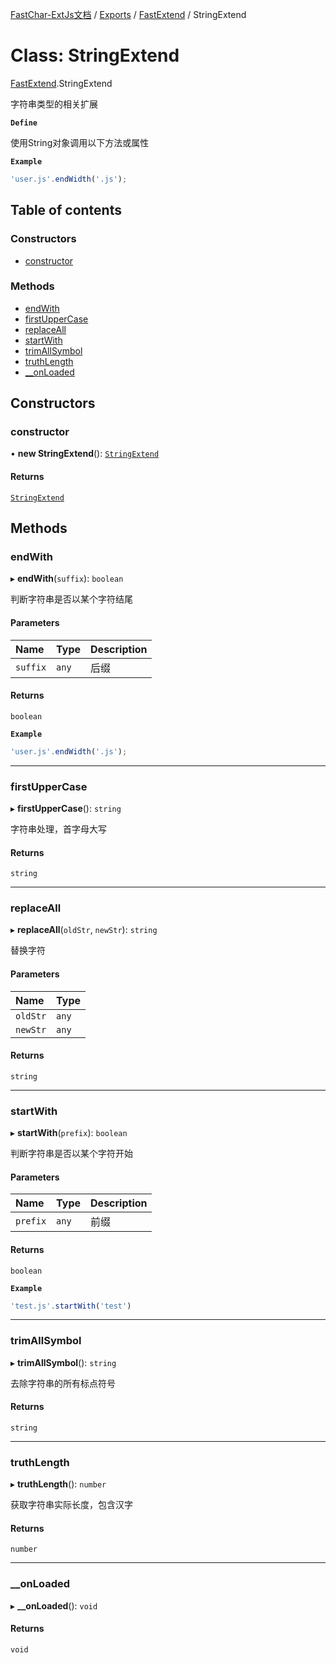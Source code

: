 [FastChar-ExtJs文档](../README.md) / [Exports](../modules.md) / [FastExtend](../modules/FastExtend.md) / StringExtend

# Class: StringExtend

[FastExtend](../modules/FastExtend.md).StringExtend

字符串类型的相关扩展

**`Define`**

使用String对象调用以下方法或属性

**`Example`**

```ts
'user.js'.endWidth('.js');
```

## Table of contents

### Constructors

- [constructor](FastExtend.StringExtend.md#constructor)

### Methods

- [endWith](FastExtend.StringExtend.md#endwith)
- [firstUpperCase](FastExtend.StringExtend.md#firstuppercase)
- [replaceAll](FastExtend.StringExtend.md#replaceall)
- [startWith](FastExtend.StringExtend.md#startwith)
- [trimAllSymbol](FastExtend.StringExtend.md#trimallsymbol)
- [truthLength](FastExtend.StringExtend.md#truthlength)
- [\_\_onLoaded](FastExtend.StringExtend.md#__onloaded)

## Constructors

### constructor

• **new StringExtend**(): [`StringExtend`](FastExtend.StringExtend.md)

#### Returns

[`StringExtend`](FastExtend.StringExtend.md)

## Methods

### endWith

▸ **endWith**(`suffix`): `boolean`

判断字符串是否以某个字符结尾

#### Parameters

| Name | Type | Description |
| :------ | :------ | :------ |
| `suffix` | `any` | 后缀 |

#### Returns

`boolean`

**`Example`**

```ts
'user.js'.endWidth('.js');
```

___

### firstUpperCase

▸ **firstUpperCase**(): `string`

字符串处理，首字母大写

#### Returns

`string`

___

### replaceAll

▸ **replaceAll**(`oldStr`, `newStr`): `string`

替换字符

#### Parameters

| Name | Type |
| :------ | :------ |
| `oldStr` | `any` |
| `newStr` | `any` |

#### Returns

`string`

___

### startWith

▸ **startWith**(`prefix`): `boolean`

判断字符串是否以某个字符开始

#### Parameters

| Name | Type | Description |
| :------ | :------ | :------ |
| `prefix` | `any` | 前缀 |

#### Returns

`boolean`

**`Example`**

```ts
'test.js'.startWith('test')
```

___

### trimAllSymbol

▸ **trimAllSymbol**(): `string`

去除字符串的所有标点符号

#### Returns

`string`

___

### truthLength

▸ **truthLength**(): `number`

获取字符串实际长度，包含汉字

#### Returns

`number`

___

### \_\_onLoaded

▸ **__onLoaded**(): `void`

#### Returns

`void`
